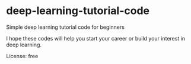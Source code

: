 # deep-learning-tutorial-code

Simple deep learning tutorial code for beginners

I hope these codes will help you start your career or build your interest in deep learning.

License: free
